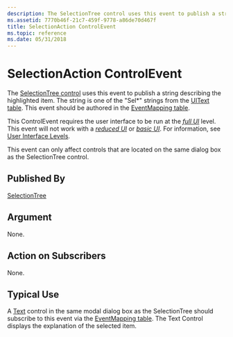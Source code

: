 ```yaml
---
description: The SelectionTree control uses this event to publish a string describing the highlighted item. The string is one of the &\#0034;Sel\*&\#0034; strings from the UIText table. This event should be authored in the EventMapping table.
ms.assetid: 7770b46f-21c7-459f-9778-a86de70d467f
title: SelectionAction ControlEvent
ms.topic: reference
ms.date: 05/31/2018
---
```


# SelectionAction ControlEvent

The [SelectionTree control](selectiontree-control.md) uses this event to publish a string describing the highlighted item. The string is one of the "Sel\*" strings from the [UIText table](uitext-table.md). This event should be authored in the [EventMapping table](eventmapping-table.md).

This ControlEvent requires the user interface to be run at the [*full UI*](f-gly.md) level. This event will not work with a [*reduced UI*](r-gly.md) or [*basic UI*](b-gly.md). For information, see [User Interface Levels](user-interface-levels.md).

This event can only affect controls that are located on the same dialog box as the SelectionTree control.

## Published By

[SelectionTree](selectiontree-control.md)

## Argument

None.

## Action on Subscribers

None.

## Typical Use

A [Text](text-control.md) control in the same modal dialog box as the SelectionTree should subscribe to this event via the [EventMapping table](eventmapping-table.md). The Text Control displays the explanation of the selected item.

 

 



